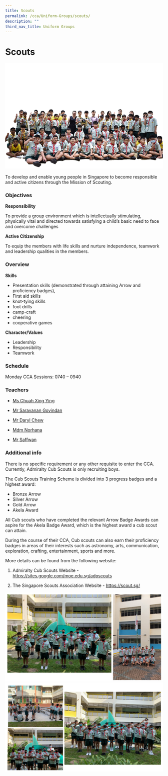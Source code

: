 ```yaml
---
title: Scouts
permalink: /cca/Uniform-Groups/scouts/
description: ""
third_nav_title: Uniform Groups
---
```

# Scouts
![Scouts](/images/CCA/group%20shot.png)

To develop and enable young people in Singapore to become responsible and active citizens through the Mission of Scouting.

### Objectives

**Responsibility**

To provide a group environment which is intellectually stimulating, physically vital and directed towards satisfying a child’s basic need to face and overcome challenges

**Active Citizenship**

To equip the members with life skills and nurture independence, teamwork and leadership qualities in the members.

### Overview
**Skills**

-	Presentation skills (demonstrated through attaining Arrow and proficiency badges), 
-	First aid skills
-	knot-tying skills
-	foot drills
-	camp-craft
-	cheering
-	cooperative games 

**Character/Values**

-	Leadership
-	Responsibility
-	Teamwork

### Schedule

Monday CCA Sessions:  0740 – 0940

### Teachers 

* <a href="mailto:chuah_xing_ying@moe.edu.sg">Ms Chuah Xing Ying</a>

* <a href="mailto:saravanan_govindan@moe.edu.sg"> Mr Saravanan Govindan</a>

* <a href="mailto:yi_hern_daryl_chew@moe.edu.sg"> Mr Daryl Chew</a>

* <a href="mailto:norhana_mohammed@moe.edu.sg"> Mdm Norhana</a>
* <a href="mailto:mohammad_nursaffwan_othman@moe.edu.sg"> Mr Saffwan</a>


### Additional info

There is no specific requirement or any other requisite to enter the CCA. Currently, Admiralty Cub Scouts is only recruiting boys. 

The Cub Scouts Training Scheme is divided into 3 progress badges and a highest award:

-	Bronze Arrow
-	Silver Arrow
-	Gold Arrow
-	Akela Award

All Cub scouts who have completed the relevant Arrow Badge Awards can aspire for the Akela Badge Award, which is the highest award a cub scout can attain.

During the course of their CCA, Cub scouts can also earn their proficiency badges in areas of their interests such as astronomy, arts, communication, exploration, crafting, entertainment, sports and more.

More details can be found from the following website:
1) Admiralty Cub Scouts Website - https://sites.google.com/moe.edu.sg/adpscouts

2) The Singapore Scouts Association Website - https://scout.sg/

![](/images/Presentation1.jpg)
![](/images/Presentation2.jpg)